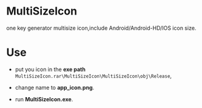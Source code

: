 # MultiSizeIcon
one key generator multisize icon,include Android/Android-HD/IOS icon size.


# Use

* put you icon in the **exe path**  `MultiSizeIcon.rar\MultiSizeIcon\MultiSizeIcon\obj\Release`, 

* change name to **app_icon.png**.

* run **MultiSizeIcon.exe**.

